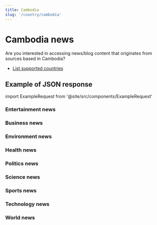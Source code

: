 ```yaml
---
title: Cambodia
slug: '/country/cambodia'
---
```


# Cambodia news

Are you interested in accessing news/blog content that originates from sources based in Cambodia?

- [List supported countries](/articles/countries)

## Example of JSON response

import ExampleRequest from '@site/src/components/ExampleRequest'

### Entertainment news
<ExampleRequest url="https://apitube.io/v1/news/articles?limit=2&category=news/Arts_and_Entertainment&country=kh"></ExampleRequest>

### Business news
<ExampleRequest url="https://apitube.io/v1/news/articles?limit=2&category=news/Business&country=kh"></ExampleRequest>

### Environment news
<ExampleRequest url="https://apitube.io/v1/news/articles?limit=2&category=news/Environment&country=kh"></ExampleRequest>

### Health news
<ExampleRequest url="https://apitube.io/v1/news/articles?limit=2&category=news/Health&country=kh"></ExampleRequest>

### Politics news
<ExampleRequest url="https://apitube.io/v1/news/articles?limit=2&category=news/Politics&country=kh"></ExampleRequest>

### Science news
<ExampleRequest url="https://apitube.io/v1/news/articles?limit=2&category=news/Science&country=kh"></ExampleRequest>

### Sports news
<ExampleRequest url="https://apitube.io/v1/news/articles?limit=2&category=news/Sports&country=kh"></ExampleRequest>

### Technology news
<ExampleRequest url="https://apitube.io/v1/news/articles?limit=2&category=news/Technology&country=kh"></ExampleRequest>

### World news
<ExampleRequest url="https://apitube.io/v1/news/articles?limit=2&category=news/World&country=kh"></ExampleRequest>
